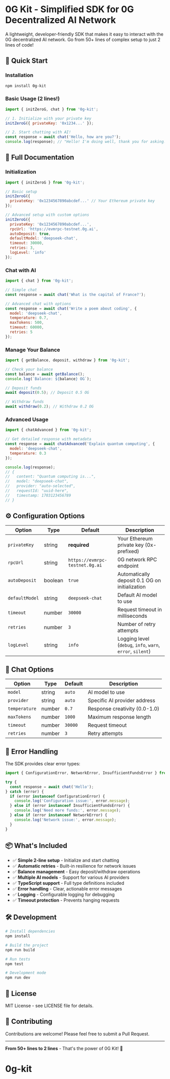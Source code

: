 # 0G Kit - Simplified SDK for 0G Decentralized AI Network

A lightweight, developer-friendly SDK that makes it easy to interact with the 0G decentralized AI network. Go from 50+ lines of complex setup to just 2 lines of code!

## 🚀 Quick Start

### Installation

```bash
npm install 0g-kit
```

### Basic Usage (2 lines!)

```javascript
import { initZeroG, chat } from '0g-kit';

// 1. Initialize with your private key
initZeroG({ privateKey: '0x1234...' });

// 2. Start chatting with AI!
const response = await chat('Hello, how are you?');
console.log(response); // "Hello! I'm doing well, thank you for asking..."
```

## 📖 Full Documentation

### Initialization

```javascript
import { initZeroG } from '0g-kit';

// Basic setup
initZeroG({
  privateKey: '0x1234567890abcdef...' // Your Ethereum private key
});

// Advanced setup with custom options
initZeroG({
  privateKey: '0x1234567890abcdef...',
  rpcUrl: 'https://evmrpc-testnet.0g.ai',
  autoDeposit: true,
  defaultModel: 'deepseek-chat',
  timeout: 30000,
  retries: 3,
  logLevel: 'info'
});
```

### Chat with AI

```javascript
import { chat } from '0g-kit';

// Simple chat
const response = await chat('What is the capital of France?');

// Advanced chat with options
const response = await chat('Write a poem about coding', {
  model: 'deepseek-chat',
  temperature: 0.7,
  maxTokens: 500,
  timeout: 60000,
  retries: 5
});
```

### Manage Your Balance

```javascript
import { getBalance, deposit, withdraw } from '0g-kit';

// Check your balance
const balance = await getBalance();
console.log(`Balance: ${balance} OG`);

// Deposit funds
await deposit(0.5); // Deposit 0.5 OG

// Withdraw funds
await withdraw(0.2); // Withdraw 0.2 OG
```

### Advanced Usage

```javascript
import { chatAdvanced } from '0g-kit';

// Get detailed response with metadata
const response = await chatAdvanced('Explain quantum computing', {
  model: 'deepseek-chat',
  temperature: 0.3
});

console.log(response);
// {
//   content: "Quantum computing is...",
//   model: "deepseek-chat",
//   provider: "auto-selected",
//   requestId: "uuid-here",
//   timestamp: 1703123456789
// }
```

## ⚙️ Configuration Options

| Option | Type | Default | Description |
|--------|------|---------|-------------|
| `privateKey` | string | **required** | Your Ethereum private key (0x-prefixed) |
| `rpcUrl` | string | `https://evmrpc-testnet.0g.ai` | 0G network RPC endpoint |
| `autoDeposit` | boolean | `true` | Automatically deposit 0.1 OG on initialization |
| `defaultModel` | string | `deepseek-chat` | Default AI model to use |
| `timeout` | number | `30000` | Request timeout in milliseconds |
| `retries` | number | `3` | Number of retry attempts |
| `logLevel` | string | `info` | Logging level (`debug`, `info`, `warn`, `error`, `silent`) |

## 🎯 Chat Options

| Option | Type | Default | Description |
|--------|------|---------|-------------|
| `model` | string | `auto` | AI model to use |
| `provider` | string | `auto` | Specific AI provider address |
| `temperature` | number | `0.7` | Response creativity (0.0-1.0) |
| `maxTokens` | number | `1000` | Maximum response length |
| `timeout` | number | `30000` | Request timeout |
| `retries` | number | `3` | Retry attempts |

## 🔧 Error Handling

The SDK provides clear error types:

```javascript
import { ConfigurationError, NetworkError, InsufficientFundsError } from '0g-kit';

try {
  const response = await chat('Hello');
} catch (error) {
  if (error instanceof ConfigurationError) {
    console.log('Configuration issue:', error.message);
  } else if (error instanceof InsufficientFundsError) {
    console.log('Need more funds:', error.message);
  } else if (error instanceof NetworkError) {
    console.log('Network issue:', error.message);
  }
}
```

## 📦 What's Included

- ✅ **Simple 2-line setup** - Initialize and start chatting
- ✅ **Automatic retries** - Built-in resilience for network issues
- ✅ **Balance management** - Easy deposit/withdraw operations
- ✅ **Multiple AI models** - Support for various AI providers
- ✅ **TypeScript support** - Full type definitions included
- ✅ **Error handling** - Clear, actionable error messages
- ✅ **Logging** - Configurable logging for debugging
- ✅ **Timeout protection** - Prevents hanging requests

## 🛠️ Development

```bash
# Install dependencies
npm install

# Build the project
npm run build

# Run tests
npm test

# Development mode
npm run dev
```

## 📄 License

MIT License - see LICENSE file for details.

## 🤝 Contributing

Contributions are welcome! Please feel free to submit a Pull Request.

---

**From 50+ lines to 2 lines** - That's the power of 0G Kit! 🚀

# 0g-kit
